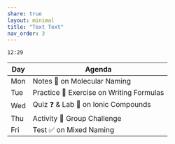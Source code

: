 ```yaml
---
share: true
layout: minimal
title: "Text Text" 
nav_order: 3
---
```

`12:29`

| Day | Agenda                                                                                          |
|-----|-------------------------------------------------------------------------------------------------|
| Mon | <span class="label label-green">Notes</span> :pencil: on Molecular Naming                       |
| Tue | <span class="label label-blue">Practice</span> :memo: Exercise on Writing Formulas              |
| Wed | <span class="label label-yellow">Quiz</span> :question: & Lab :microscope: on Ionic Compounds   |
| Thu | <span class="label label-purple">Activity</span>  :running: Group Challenge                     |
| Fri | <span class="label label-red">Test</span> :white_check_mark: on Mixed Naming                    |

